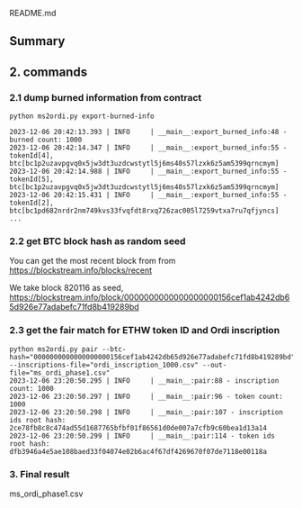 README.md

## Summary


## 2. commands


### 2.1 dump burned information from contract

```
python ms2ordi.py export-burned-info

2023-12-06 20:42:13.393 | INFO     | __main__:export_burned_info:48 - burned count: 1000
2023-12-06 20:42:14.347 | INFO     | __main__:export_burned_info:55 - tokenId[4], btc[bc1p2uzavpgvq0x5jw3dt3uzdcwstytl5j6ms40s57lzxk6z5am5399qrncmym]
2023-12-06 20:42:14.988 | INFO     | __main__:export_burned_info:55 - tokenId[5], btc[bc1p2uzavpgvq0x5jw3dt3uzdcwstytl5j6ms40s57lzxk6z5am5399qrncmym]
2023-12-06 20:42:15.431 | INFO     | __main__:export_burned_info:55 - tokenId[2], btc[bc1pd682nrdr2nm749kvs33fvqfdt8rxq726zac005l7259vtxa7ru7qfjyncs]
...
```


### 2.2 get BTC block hash as random seed 

You can get the most recent block from from https://blockstream.info/blocks/recent

We take block 820116 as seed, https://blockstream.info/block/0000000000000000000156cef1ab4242db65d926e77adabefc71fd8b419289bd

### 2.3 get the fair match for ETHW token ID and Ordi inscription

```
python ms2ordi.py pair --btc-hash="0000000000000000000156cef1ab4242db65d926e77adabefc71fd8b419289bd" --inscriptions-file="ordi_inscription_1000.csv" --out-file="ms_ordi_phase1.csv"
2023-12-06 23:20:50.295 | INFO     | __main__:pair:88 - inscription count: 1000
2023-12-06 23:20:50.297 | INFO     | __main__:pair:96 - token count: 1000
2023-12-06 23:20:50.298 | INFO     | __main__:pair:107 - inscription ids root hash: 2ce78fb8c8c474ad55d1687765bfbf01f86561d0de007a7cfb9c60bea1d13a14
2023-12-06 23:20:50.299 | INFO     | __main__:pair:114 - token ids root hash: dfb3946a4e5ae108baed33f04074e02b6ac4f67df4269670f07de7118e00118a
```


### 3. Final result


ms_ordi_phase1.csv





